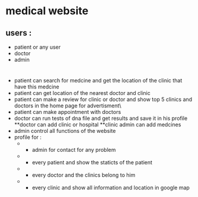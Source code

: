 # medical website

## users :
* patient or any user
* doctor
* admin
#
* patient can search for medcine and get the location of the clinic that have this medcine 
* patient can get location of the nearest doctor and clinic
* patient can make a review for clinic or doctor and show top 5 clinics and doctors in the home page for advertisment\
* patient can make appointment with doctors
* doctor can run tests of dna file and get results and save it in his profile
  **doctor can add clinic or hospital 
  **clinic admin can add medcines
* admin control all functions of the website
* profile for :
  * * admin for contact for any problem
  * * every patient and show the staticts of the patient
  * * every doctor and the clinics belong to him
  * * every clinic and show all information and location in google map
 


 
 



